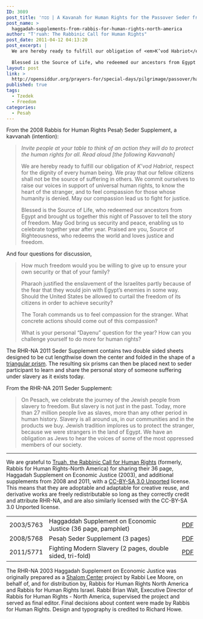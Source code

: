 ```yaml
---
ID: 3089
post_title: 'פסח | A Kavanah for Human Rights for the Passover Seder from T&#8217;ruah'
post_name: >
  haggadah-supplements-from-rabbis-for-human-rights-north-america
author: "T'ruah: The Rabbinic Call for Human Rights"
post_date: 2011-04-12 04:13:20
post_excerpt: |
  We are hereby ready to fulfill our obligation of <em>K’vod Habriot</em>, respect for the dignity of every human being. We pray that our fellow citizens shall not be the source of suffering in others. We commit ourselves to raise our voices in support of universal human rights, to know the heart of the stranger, and to feel compassion for those whose humanity is denied. May our compassion lead us to fight for justice.
  
  Blessed is the Source of Life, who redeemed our ancestors from Egypt and brought us together this night of Passover to tell the story of freedom. May God bring us security and peace, enabling us to celebrate together year after year. Praised are you, Source of Righteousness, who redeems the world and loves justice and freedom.
layout: post
link: >
  http://opensiddur.org/prayers-for/special-days/pilgrimage/passover/haggadah-supplements-from-rabbis-for-human-rights-north-america/
published: true
tags:
  - Tzedek
  - Freedom
categories:
  - Pesaḥ
---
```

From the 2008 Rabbis for Human Rights Pesaḥ Seder Supplement, a kavvanah (intention):
<blockquote><em>Invite people at your table to think of an action they will do to protect the human rights for all. Read aloud [the following Kavvanah]</em>

We are hereby ready to fulfill our obligation of <em>K’vod Habriot</em>, respect for the dignity of every human being. We pray that our fellow citizens shall not be the source of suffering in others. We commit ourselves to raise our voices in support of universal human rights, to know the heart of the stranger, and to feel compassion for those whose humanity is denied. May our compassion lead us to fight for justice.

Blessed is the Source of Life, who redeemed our ancestors from Egypt and brought us together this night of Passover to tell the story of freedom. May God bring us security and peace, enabling us to celebrate together year after year. Praised are you, Source of Righteousness, who redeems the world and loves justice and freedom.</blockquote>

And four questions for discussion,
<blockquote>
How much freedom would you be willing to give up to ensure your own security or that of your family?

Pharaoh justified the enslavement of the Israelites partly because of the fear that they would join with Egypt’s enemies in some way. Should the United States be allowed to curtail the freedom of its citizens in order to achieve security?

The Torah commands us to feel compassion for the stranger. What concrete actions should come out of this compassion?

What is your personal “Dayenu” question for the year? How can you challenge yourself to do more for human rights?</blockquote>

The RHR-NA 2011 Seder Supplement contains two double sided sheets designed to be cut lengthwise down the center and folded in the shape of a <a href="https://secure.wikimedia.org/wikipedia/en/wiki/Triangular_prism">triangular prism</a>. The resulting six prisms can then be placed next to seder participant to learn and share the personal story of someone suffering under slavery as it exists today.

From the RHR-NA 2011 Seder Supplement:
<blockquote>On Pesach, we celebrate the journey of the Jewish people from slavery to freedom. But slavery is not just in the past. Today, more than 27 million people live as slaves, more than any other period in human history. Slavery is all around us, in our communities and in the products we buy. Jewish tradition implores us to protect the stranger, because we were strangers in the land of Egypt. We have an obligation as Jews to hear the voices of some of the most oppressed members of our society.</blockquote>

<hr />
We are grateful to <a href="http://truah.org">Truah, the Rabbinic Call for Human Rights</a> (formerly, Rabbis for Human Rights-North America) for sharing their 36 page, Haggadah Supplement on Economic Justice (2003), and additional supplements from 2008 and 2011, with a <a href="http://creativecommons.org/licenses/by-sa/3.0/">CC-BY-SA 3.0 Unported</a> license. This means that they are adoptable and adaptable for creative reuse, and derivative works are freely redistributable so long as they correctly credit and attribute RHR-NA, and are also similarly licensed with the CC-BY-SA 3.0 Unported license.

<table style="margin-left: auto;margin-right: auto;">
<tr><td>2003/5763</td><td>Haggaddah Supplement on Economic Justice (36 page, pamphlet)</td><td><a href='http://opensiddur.org/wp-content/uploads/2011/04/Rabbis-for-Human-Rights-North-America-Haggaddah-Supplement-on-Economic-Justice-2003.pdf'>PDF</a></td></tr>
<tr><td>2008/5768</td><td>Pesaḥ Seder Supplement (3 pages)</td><td><a href='http://opensiddur.org/wp-content/uploads/2011/04/Rabbis-for-Human-Rights-North-America-Pesach-Seder-Supplement-2008.pdf'>PDF</a></td></tr>
<tr><td>2011/5771</td><td>Fighting Modern Slavery (2 pages, double sided, tri-fold)</td><td><a href='http://opensiddur.org/wp-content/uploads/2011/04/Rabbis-for-Human-Rights-North-America-Fighting-Modern-Slavery-2011.pdf'>PDF</a></td></tr>
</tbody></tbody></table>

The RHR-NA 2003 Haggadah Supplement on Economic Justice was originally prepared as a <a href="http://www.theshalomcenter.org/">Shalom Center</a> project by Rabbi Lee Moore, on behalf of, and for distribution by, Rabbis for Human Rights North America and Rabbis for Human Rights Israel. Rabbi Brian Walt, Executive Director of Rabbis for Human Rights - North America, supervised the project and served as final editor. Final decisions about content were made by Rabbis for Human Rights. Design and typography is credited to Richard Howe.